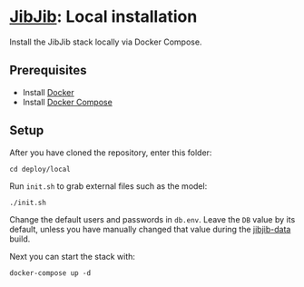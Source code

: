 # [JibJib](https://github.com/gojibjib): Local installation

Install the JibJib stack locally via Docker Compose.

## Prerequisites

- Install [Docker](https://docs.docker.com/install/)
- Install [Docker Compose](https://docs.docker.com/install/)

## Setup 

After you have cloned the repository, enter this folder:

```
cd deploy/local
```

Run `init.sh` to grab external files such as the model:

```
./init.sh
```

Change the default users and passwords in `db.env`. Leave the `DB` value by its default, unless you have manually changed that value during the [jibjib-data](https://github.com/jibjib-data) build.

Next you can start the stack with:

```
docker-compose up -d
```